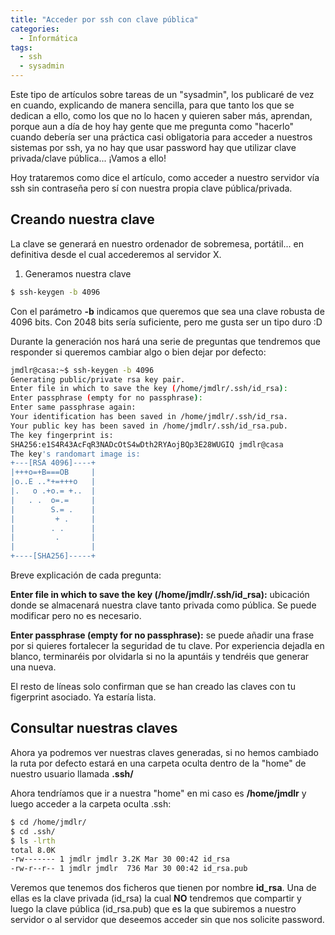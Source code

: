 ```yaml
---
title: "Acceder por ssh con clave pública"
categories:
  - Informática
tags: 
  - ssh
  - sysadmin
---
```


Este tipo de artículos sobre tareas de un "sysadmin", los publicaré de vez en cuando, explicando de manera sencilla, para que tanto los que se dedican a ello, como los que no lo hacen y quieren saber más, aprendan, porque aun a día de hoy hay gente que me pregunta como "hacerlo" cuando debería ser una práctica casi obligatoria para acceder a nuestros sistemas por ssh, ya no hay que usar password hay que utilizar clave privada/clave pública... ¡Vamos a ello!

Hoy trataremos como dice el artículo, como acceder a nuestro servidor vía ssh sin contraseña pero sí con nuestra propia clave pública/privada.

## Creando nuestra clave

La clave se generará en nuestro ordenador de sobremesa, portátil... en definitiva desde el cual accederemos al servidor X.

1. Generamos nuestra clave
```bash
$ ssh-keygen -b 4096
```

Con el parámetro **-b** indicamos que queremos que sea una clave robusta de 4096 bits. Con 2048 bits sería suficiente, pero me gusta ser un tipo duro :D

Durante la generación nos hará una serie de preguntas que tendremos que responder si queremos cambiar algo o bien dejar por defecto:
```bash
jmdlr@casa:~$ ssh-keygen -b 4096
Generating public/private rsa key pair.
Enter file in which to save the key (/home/jmdlr/.ssh/id_rsa):
Enter passphrase (empty for no passphrase):
Enter same passphrase again:
Your identification has been saved in /home/jmdlr/.ssh/id_rsa.
Your public key has been saved in /home/jmdlr/.ssh/id_rsa.pub.
The key fingerprint is:
SHA256:e1S4R43AcFqR3NADcOtS4wDth2RYAojBQp3E28WUGIQ jmdlr@casa
The key's randomart image is:
+---[RSA 4096]----+
|+++o=+B===OB     |
|o..E ..*+=+++o   |
|.   o .+o.= +..  |
|   . .  o=.=     |
|        S.= .    |
|         + .     |
|        . .      |
|         .       |
|                 |
+----[SHA256]-----+
```

Breve explicación de cada pregunta:

**Enter file in which to save the key (/home/jmdlr/.ssh/id_rsa):** ubicación donde se almacenará nuestra clave tanto privada como pública. Se puede modificar pero no es necesario.

**Enter passphrase (empty for no passphrase):** se puede añadir una frase por si quieres fortalecer la seguridad de tu clave. Por experiencia dejadla en blanco, terminaréis por olvidarla si no la apuntáis y tendréis que generar una nueva.

El resto de líneas solo confirman que se han creado las claves con tu figerprint asociado.
Ya estaría lista.

## Consultar nuestras claves

Ahora ya podremos ver nuestras claves generadas, si no hemos cambiado la ruta por defecto estará en una carpeta oculta dentro de la "home" de nuestro usuario llamada **.ssh/**

Ahora tendríamos que ir a nuestra "home" en mi caso es **/home/jmdlr** y luego acceder a la carpeta oculta .ssh:
```bash
$ cd /home/jmdlr/
$ cd .ssh/
$ ls -lrth
total 8.0K
-rw------- 1 jmdlr jmdlr 3.2K Mar 30 00:42 id_rsa
-rw-r--r-- 1 jmdlr jmdlr  736 Mar 30 00:42 id_rsa.pub
```

Veremos que tenemos dos ficheros que tienen por nombre **id_rsa**. Una de ellas es la clave privada (id_rsa) la cual **NO** tendremos que compartir y luego la clave pública (id_rsa.pub) que es la que subiremos a nuestro servidor o al servidor que deseemos acceder sin que nos solicite password.

